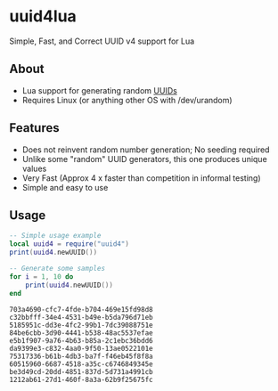 # uuid4lua

Simple, Fast, and Correct UUID v4 support for Lua

## About

* Lua support for generating random [UUIDs](http://en.wikipedia.org/wiki/Universally_unique_identifier)
* Requires Linux (or anything other OS with /dev/urandom)


## Features

* Does not reinvent random number generation; No seeding required
* Unlike some "random" UUID generators, this one produces unique values
* Very Fast (Approx 4 x faster than competition in informal testing)
* Simple and easy to use

## Usage

```Lua
-- Simple usage example
local uuid4 = require("uuid4")
print(uuid4.newUUID())
```

```Lua
-- Generate some samples
for i = 1, 10 do
    print(uuid4.newUUID())
end
```
```
703a4690-cfc7-4fde-b704-469e15fd98d8
c32bbfff-34e4-4531-b49e-b5da796d71eb
5185951c-dd3e-4fc2-99b1-7dc39088751e
84be6cbb-3d90-4441-b538-48ac5537efae
e5b1f907-9a76-4b63-b85a-2c1ebc36bdd6
da9399e3-c832-4aa0-9f50-13ae0522101e
75317336-b61b-4db3-ba7f-f46eb45f8f8a
60515960-6687-4518-a35c-c6746849345e
be3d49cd-20dd-4851-837d-5d731a4991cb
1212ab61-27d1-460f-8a3a-62b9f25675fc
```